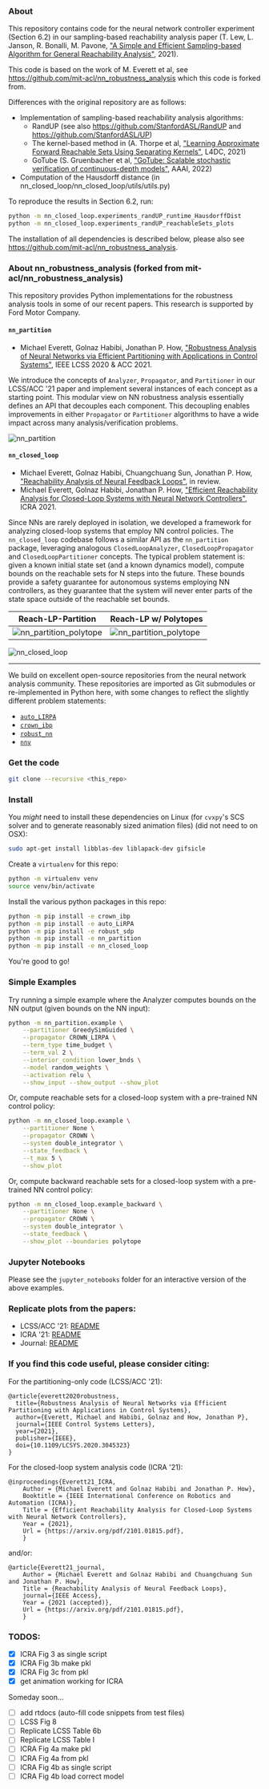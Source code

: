 ### About

This repository contains code for the neural network controller experiment (Section 6.2) in our sampling-based reachability analysis paper (T. Lew, L. Janson, R. Bonalli, M. Pavone, ["A Simple and Efficient Sampling-based Algorithm for General Reachability Analysis"](https://arxiv.org/abs/2112.05745), 2021).

This code is based on the work of M. Everett et al, see https://github.com/mit-acl/nn_robustness_analysis which this code is forked from. 

Differences with the original repository are as follows:
* Implementation of sampling-based reachability analysis algorithms:
	* RandUP (see also https://github.com/StanfordASL/RandUP and https://github.com/StanfordASL/UP)
	* The kernel-based method in (A. Thorpe et al, ["Learning Approximate Forward Reachable Sets Using Separating Kernels"](http://proceedings.mlr.press/v144/thorpe21a/thorpe21a.pdf), L4DC, 2021)
	* GoTube (S. Gruenbacher et al, ["GoTube: Scalable stochastic verification of continuous-depth models"](https://arxiv.org/abs/2107.08467), AAAI, 2022)
* Computation of the Hausdorff distance (in nn_closed_loop/nn_closed_loop/utils/utils.py)

To reproduce the results in Section 6.2, run:
```bash
python -m nn_closed_loop.experiments_randUP_runtime_HausdorffDist
python -m nn_closed_loop.experiments_randUP_reachableSets_plots
```

The installation of all dependencies is described below, please also see https://github.com/mit-acl/nn_robustness_analysis.



### About nn_robustness_analysis (forked from mit-acl/nn_robustness_analysis)

This repository provides Python implementations for the robustness analysis tools in some of our recent papers. This research is supported by Ford Motor Company.

#### `nn_partition`

* Michael Everett, Golnaz Habibi, Jonathan P. How, ["Robustness Analysis of Neural Networks via Efficient Partitioning with Applications in Control Systems"](https://doi.org/10.1109/LCSYS.2020.3045323), IEEE LCSS 2020 & ACC 2021.

We introduce the concepts of `Analyzer`, `Propagator`, and `Partitioner` in our LCSS/ACC '21 paper and implement several instances of each concept as a starting point.
This modular view on NN robustness analysis essentially defines an API that decouples each component.
This decoupling enables improvements in either `Propagator` or `Partitioner` algorithms to have a wide impact across many analysis/verification problems.

![nn_partition](/docs/_static/lcss21/animations/GreedySimGuidedPartitioner.gif)

#### `nn_closed_loop`

* Michael Everett, Golnaz Habibi, Chuangchuang Sun, Jonathan P. How, ["Reachability Analysis of Neural Feedback Loops"](https://arxiv.org/pdf/2108.04140.pdf), in review.
* Michael Everett, Golnaz Habibi, Jonathan P. How, ["Efficient Reachability Analysis for Closed-Loop Systems with Neural Network Controllers"](https://arxiv.org/pdf/2101.01815.pdf), ICRA 2021.

Since NNs are rarely deployed in isolation, we developed a framework for analyzing closed-loop systems that employ NN control policies.
The `nn_closed_loop` codebase follows a similar API as the `nn_partition` package, leveraging analogous `ClosedLoopAnalyzer`, `ClosedLoopPropagator` and `ClosedLoopPartitioner` concepts.
The typical problem statement is: given a known initial state set (and a known dynamics model), compute bounds on the reachable sets for N steps into the future.
These bounds provide a safety guarantee for autonomous systems employing NN controllers, as they guarantee that the system will never enter parts of the state space outside of the reachable set bounds.

Reach-LP-Partition | Reach-LP w/ Polytopes
----- | -----
![nn_partition_polytope](/docs/_static/icra21/other/double_integrator_Uniform_CROWN_tmax_5.0_lp_8.png) | ![nn_partition_polytope](/docs/_static/icra21/other/double_integrator_None_CROWN_tmax_4.0_polytope_35.png)


![nn_closed_loop](/docs/_static/journal/partitions/ClosedLoopGreedySimGuidedPartitioner4.gif)

---

We build on excellent open-source repositories from the neural network analysis community. These repositories are imported as Git submodules or re-implemented in Python here, with some changes to reflect the slightly different problem statements:
* [`auto_LIRPA`](https://github.com/KaidiXu/auto_LiRPA)
* [`crown_ibp`](https://github.com/huanzhang12/CROWN-IBP)
* [`robust_nn`](https://github.com/arobey1/RobustNN)
* [`nnv`](https://github.com/verivital/nnv)

### Get the code

```bash
git clone --recursive <this_repo>
```

### Install

You *might* need to install these dependencies on Linux (for `cvxpy`'s SCS solver and to generate reasonably sized animation files) (did not need to on OSX):
```bash
sudo apt-get install libblas-dev liblapack-dev gifsicle
```

Create a `virtualenv` for this repo:
```bash
python -m virtualenv venv
source venv/bin/activate
```

Install the various python packages in this repo:
```bash
python -m pip install -e crown_ibp 
python -m pip install -e auto_LiRPA
python -m pip install -e robust_sdp
python -m pip install -e nn_partition
python -m pip install -e nn_closed_loop
```

You're good to go!

### Simple Examples

Try running a simple example where the Analyzer computes bounds on the NN output (given bounds on the NN input):
```bash
python -m nn_partition.example \
	--partitioner GreedySimGuided \
	--propagator CROWN_LIRPA \
	--term_type time_budget \
	--term_val 2 \
	--interior_condition lower_bnds \
	--model random_weights \
	--activation relu \
	--show_input --show_output --show_plot
```

Or, compute reachable sets for a closed-loop system with a pre-trained NN control policy:
```bash
python -m nn_closed_loop.example \
	--partitioner None \
	--propagator CROWN \
	--system double_integrator \
	--state_feedback \
	--t_max 5 \
	--show_plot
```

Or, compute backward reachable sets for a closed-loop system with a pre-trained NN control policy:
```bash
python -m nn_closed_loop.example_backward \
	--partitioner None \
	--propagator CROWN \
	--system double_integrator \
	--state_feedback \
	--show_plot --boundaries polytope
```

### Jupyter Notebooks

Please see the `jupyter_notebooks` folder for an interactive version of the above examples.

### Replicate plots from the papers:

* LCSS/ACC '21: [README](/docs/_static/lcss21/lcss21.md)
* ICRA '21: [README](/docs/_static/icra21/icra21.md)
* Journal: [README](/docs/_static/journal/journal.md)

### If you find this code useful, please consider citing:
For the partitioning-only code (LCSS/ACC '21):
```
@article{everett2020robustness,
  title={Robustness Analysis of Neural Networks via Efficient Partitioning with Applications in Control Systems},
  author={Everett, Michael and Habibi, Golnaz and How, Jonathan P},
  journal={IEEE Control Systems Letters},
  year={2021},
  publisher={IEEE},
  doi={10.1109/LCSYS.2020.3045323}
}
```

For the closed-loop system analysis code (ICRA '21):
```
@inproceedings{Everett21_ICRA,
    Author = {Michael Everett and Golnaz Habibi and Jonathan P. How},
    Booktitle = {IEEE International Conference on Robotics and Automation (ICRA)},
    Title = {Efficient Reachability Analysis for Closed-Loop Systems with Neural Network Controllers},
    Year = {2021},
    Url = {https://arxiv.org/pdf/2101.01815.pdf},
    }
```
and/or:
```
@article{Everett21_journal,
    Author = {Michael Everett and Golnaz Habibi and Chuangchuang Sun and Jonathan P. How},
    Title = {Reachability Analysis of Neural Feedback Loops},
    journal={IEEE Access},
    Year = {2021 (accepted)},
    Url = {https://arxiv.org/pdf/2101.01815.pdf},
    }
```

### TODOS:

- [x] ICRA Fig 3 as single script
- [x] ICRA Fig 3b make pkl
- [x] ICRA Fig 3c from pkl
- [x] get animation working for ICRA

Someday soon...
- [ ] add rtdocs (auto-fill code snippets from test files)
- [ ] LCSS Fig 8
- [ ] Replicate LCSS Table 6b
- [ ] Replicate LCSS Table I
- [ ] ICRA Fig 4a make pkl
- [ ] ICRA Fig 4a from pkl
- [ ] ICRA Fig 4b as single script
- [ ] ICRA Fig 4b load correct model
